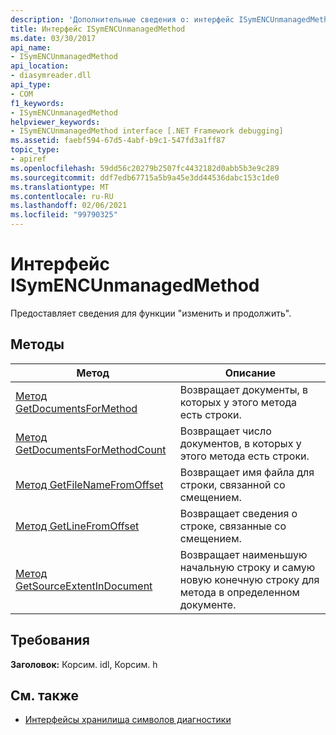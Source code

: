 ```yaml
---
description: 'Дополнительные сведения о: интерфейс ISymENCUnmanagedMethod'
title: Интерфейс ISymENCUnmanagedMethod
ms.date: 03/30/2017
api_name:
- ISymENCUnmanagedMethod
api_location:
- diasymreader.dll
api_type:
- COM
f1_keywords:
- ISymENCUnmanagedMethod
helpviewer_keywords:
- ISymENCUnmanagedMethod interface [.NET Framework debugging]
ms.assetid: faebf594-67d5-4abf-b9c1-547fd3a1ff87
topic_type:
- apiref
ms.openlocfilehash: 59dd56c20279b2507fc4432182d0abb5b3e9c289
ms.sourcegitcommit: ddf7edb67715a5b9a45e3dd44536dabc153c1de0
ms.translationtype: MT
ms.contentlocale: ru-RU
ms.lasthandoff: 02/06/2021
ms.locfileid: "99790325"
---
```

# <a name="isymencunmanagedmethod-interface"></a>Интерфейс ISymENCUnmanagedMethod

Предоставляет сведения для функции "изменить и продолжить".  
  
## <a name="methods"></a>Методы  
  
|Метод|Описание|  
|------------|-----------------|  
|[Метод GetDocumentsForMethod](isymencunmanagedmethod-getdocumentsformethod-method.md)|Возвращает документы, в которых у этого метода есть строки.|  
|[Метод GetDocumentsForMethodCount](isymencunmanagedmethod-getdocumentsformethodcount-method.md)|Возвращает число документов, в которых у этого метода есть строки.|  
|[Метод GetFileNameFromOffset](isymencunmanagedmethod-getfilenamefromoffset-method.md)|Возвращает имя файла для строки, связанной со смещением.|  
|[Метод GetLineFromOffset](isymencunmanagedmethod-getlinefromoffset-method.md)|Возвращает сведения о строке, связанные со смещением.|  
|[Метод GetSourceExtentInDocument](isymencunmanagedmethod-getsourceextentindocument-method.md)|Возвращает наименьшую начальную строку и самую новую конечную строку для метода в определенном документе.|  
  
## <a name="requirements"></a>Требования  

 **Заголовок:** Корсим. idl, Корсим. h  
  
## <a name="see-also"></a>См. также

- [Интерфейсы хранилища символов диагностики](diagnostics-symbol-store-interfaces.md)
